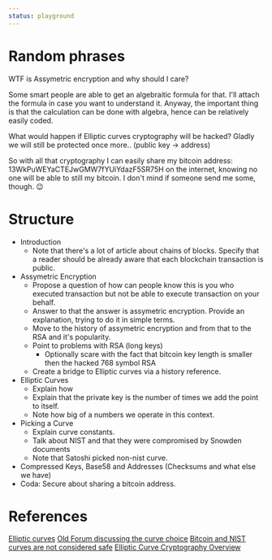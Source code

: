```yaml
---
status: playground
---
```


# Random phrases

WTF is Assymetric encryption and why should I care?

Some smart people are able to get an algebraitic formula for that. I'll attach the formula in case you want to understand it. Anyway, the important thing is that the calculation can be done with algebra, hence can be relatively easily coded.

What would happen if Elliptic curves cryptography will be hacked? Gladly we will still be protected once more.. (public key -> address)

So with all that cryptography I can easily share my bitcoin address: 13WkPuWEYaCTEJwGMW7fYUiYdazF5SR75H on the internet, knowing no one will be able to still my bitcoin. I don't mind if someone send me some, though. 😉

# Structure

- Introduction
    - Note that there's a lot of article about chains of blocks. Specify that a reader should be already aware that each blockchain transaction is public.
- Assymetric Encryption
    - Propose a question of how can people know this is you who executed transaction but not be able to execute transaction on your behalf.
    - Answer to that the answer is assymetric encryption. Provide an explanation, trying to do it in simple terms.
    - Move to the history of assymetric encryption and from that to the RSA and it's popularity.
    - Point to problems with RSA (long keys)
        - Optionally scare with the fact that bitcoin key length is smaller then the hacked 768 symbol RSA
    - Create a bridge to Elliptic curves via a history reference.
- Elliptic Curves
    - Explain how 
    - Explain that the private key is the number of times we add the point to itself.
    - Note how big of a numbers we operate in this context.
- Picking a Curve
    - Explain curve constants.
    - Talk about NIST and that they were compromised by Snowden documents
    - Note that Satoshi picked non-nist curve.
- Compressed Keys, Base58 and Addresses (Checksums and what else we have)
- Coda: Secure about sharing a bitcoin address.

# References

[Elliptic curves](https://habr.com/ru/articles/188958/)
[Old Forum discussing the curve choice](https://bitcointalk.org/index.php?topic=2699.20)
[Bitcoin and NIST curves are not considered safe](https://safecurves.cr.yp.to/)
[Elliptic Curve Cryptography Overview](https://www.youtube.com/watch?v=dCvB-mhkT0w)